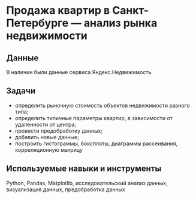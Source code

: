 # Продажа квартир в Санкт-Петербурге — анализ рынка недвижимости
  
## Данные  
  
    
В наличии были данные сервиса Яндекс.Недвижимость.  
  
## Задачи  
  
    
* определить рыночную стоимость объектов недвижимости разного типа;    
* определить типичные параметры квартир, в зависимости от удаленности от центра;   
* провести предобработку данных;  
* добавить новые данные;  
* построить гистограммы, боксплоты, диаграммы рассеивания, корреляционную матрицу   
  
    
## Используемые навыки и инструменты  
  
Python, Pandas, Matplotlib, исследовательский анализ данных, визуализация данных, предобработка данных
